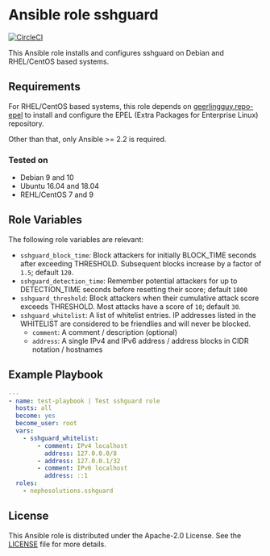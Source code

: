 # Ansible role sshguard

[![CircleCI](https://circleci.com/gh/nephosolutions/ansible-role-sshguard.svg?style=shield)](https://circleci.com/gh/nephosolutions/ansible-role-sshguard)

This Ansible role installs and configures sshguard on Debian and RHEL/CentOS based systems.

## Requirements

For RHEL/CentOS based systems, this role depends on [geerlingguy.repo-epel]
to install and configure the EPEL (Extra Packages for Enterprise Linux) repository.

Other than that, only Ansible >= 2.2 is required.

### Tested on

* Debian 9 and 10
* Ubuntu 16.04 and 18.04
* REHL/CentOS 7 and 9

## Role Variables

The following role variables are relevant:

* `sshguard_block_time`: Block attackers for initially BLOCK_TIME seconds after exceeding THRESHOLD.
    Subsequent blocks increase by a factor of `1.5`; default `120`.
* `sshguard_detection_time`: Remember potential attackers for up to DETECTION_TIME seconds before resetting
    their score; default `1800`
* `sshguard_threshold`: Block attackers when their cumulative attack score exceeds THRESHOLD.
    Most attacks have a score of `10`; default `30`.
* `sshguard_whitelist`: A list of whitelist entries. IP addresses listed in the WHITELIST are considered to be
    friendlies and will never be blocked.
    * `comment`: A comment / description (optional)
    * `address`: A single IPv4 and IPv6 address / address blocks in CIDR notation / hostnames

## Example Playbook

```yaml
---
- name: test-playbook | Test sshguard role
  hosts: all
  become: yes
  become_user: root
  vars:
    - sshguard_whitelist:
        - comment: IPv4 localhost
          address: 127.0.0.0/8
        - address: 127.0.0.1/32
        - comment: IPv6 localhost
          address: ::1
  roles:
    - nephosolutions.sshguard
```

## License

This Ansible role is distributed under the Apache-2.0 License.  See the [LICENSE](LICENSE) file for more details.

[geerlingguy.repo-epel]: https://galaxy.ansible.com/geerlingguy/repo-epel/
